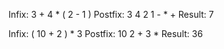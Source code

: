 Infix: 3 + 4 * ( 2 - 1 )
Postfix: 3 4 2 1 - * +
Result: 7

Infix: ( 10 + 2 ) * 3
Postfix: 10 2 + 3 *
Result: 36

